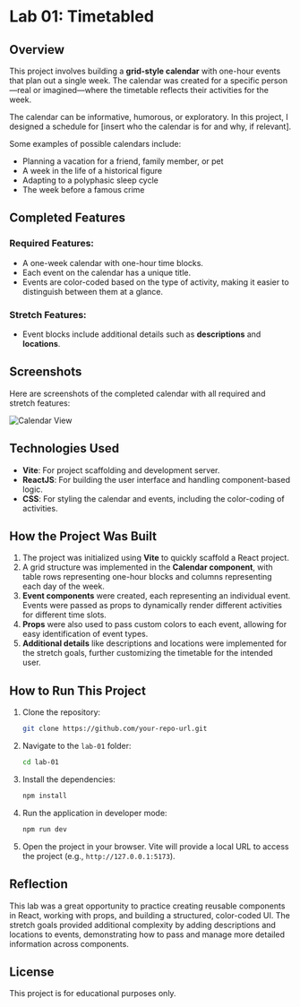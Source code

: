 # Lab 01: Timetabled

## Overview

This project involves building a **grid-style calendar** with one-hour events that plan out a single week. The calendar was created for a specific person—real or imagined—where the timetable reflects their activities for the week. 

The calendar can be informative, humorous, or exploratory. In this project, I designed a schedule for [insert who the calendar is for and why, if relevant]. 

Some examples of possible calendars include:
- Planning a vacation for a friend, family member, or pet
- A week in the life of a historical figure
- Adapting to a polyphasic sleep cycle
- The week before a famous crime

## Completed Features

### Required Features:
- A one-week calendar with one-hour time blocks.
- Each event on the calendar has a unique title.
- Events are color-coded based on the type of activity, making it easier to distinguish between them at a glance.

### Stretch Features:
- Event blocks include additional details such as **descriptions** and **locations**.

## Screenshots

Here are screenshots of the completed calendar with all required and stretch features:

![Calendar View](./assets/Screenshot%202024-10-01%20at%209.03.47%20AM.png)

## Technologies Used

- **Vite**: For project scaffolding and development server.
- **ReactJS**: For building the user interface and handling component-based logic.
- **CSS**: For styling the calendar and events, including the color-coding of activities.

## How the Project Was Built

1. The project was initialized using **Vite** to quickly scaffold a React project.
2. A grid structure was implemented in the **Calendar component**, with table rows representing one-hour blocks and columns representing each day of the week.
3. **Event components** were created, each representing an individual event. Events were passed as props to dynamically render different activities for different time slots.
4. **Props** were also used to pass custom colors to each event, allowing for easy identification of event types.
5. **Additional details** like descriptions and locations were implemented for the stretch goals, further customizing the timetable for the intended user.

## How to Run This Project

1. Clone the repository:
   ```bash
   git clone https://github.com/your-repo-url.git
   ```

2. Navigate to the `lab-01` folder:
   ```bash
   cd lab-01
   ```

3. Install the dependencies:
   ```bash
   npm install
   ```

4. Run the application in developer mode:
   ```bash
   npm run dev
   ```

5. Open the project in your browser. Vite will provide a local URL to access the project (e.g., `http://127.0.0.1:5173`).

## Reflection

This lab was a great opportunity to practice creating reusable components in React, working with props, and building a structured, color-coded UI. The stretch goals provided additional complexity by adding descriptions and locations to events, demonstrating how to pass and manage more detailed information across components.

## License

This project is for educational purposes only.

